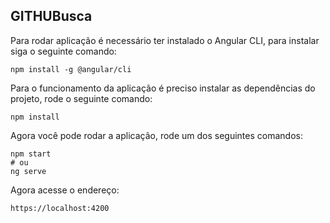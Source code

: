## GITHUBusca

Para rodar aplicação é necessário ter instalado o Angular CLI, para instalar siga o seguinte comando:

    npm install -g @angular/cli

Para o funcionamento da aplicação é preciso instalar as dependências do projeto, rode o seguinte comando:

    npm install

Agora você pode rodar a aplicação, rode um dos seguintes comandos:

    npm start
    # ou
    ng serve
    
Agora acesse o endereço:

    https://localhost:4200
